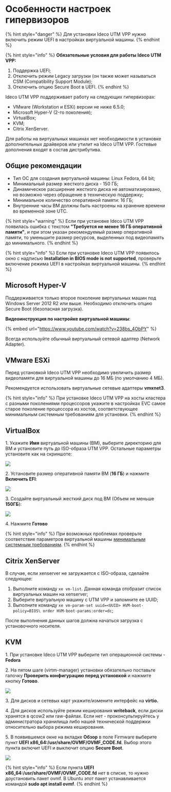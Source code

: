 # Особенности настроек гипервизоров

{% hint style="danger" %}
Для установки Ideco UTM VPP нужно включить режим UEFI в настройках виртуальной машины.
{% endhint %}

{% hint style="info" %}
**Обязательные условия для работы Ideco UTM VPP:**

1. Поддержка UEFI;
2. Отключить режим Legacy загрузки (он также может называться CSM (Compatibility Support Module);
3. Отключить опцию Secure Boot в UEFI.
{% endhint %}

Ideco UTM VPP поддерживает работу на следующих гипервизорах:

* VMware (Workstation и ESXi) версии не ниже 6.5.0;
* Microsoft Hyper-V (2-го поколения);
* VirtualBox;
* KVM;
* Citrix XenServer.

Для работы на виртуальных машинах нет необходимости в установке дополнительных драйверов или утилит на Ideco UTM VPP. Гостевые дополнения входят в состав дистрибутива.

## Общие рекомендации

* Тип ОС для создания виртуальной машины: Linux Fedora, 64 bit;
* Минимальный размер жесткого диска - 150 ГБ;
* Динамическое расширение жесткого диска не автоматизировано, но возможно через обращение в техническую поддержку;
* Минимальное количество оперативной памяти: 16 ГБ;
* Внутренние часы ВМ должны быть настроены на хранение времени во временной зоне UTC.

{% hint style="warning" %}
Если при установке Ideco UTM VPP появилась ошибка с текстом **"Требуется не менее 16 ГБ оперативной памяти"**, и при этом указан рекомендуемый размер оперативной памяти, то уменьшите размер ресурсов, выделенных под видеопамять до минимального.
{% endhint %}

{% hint style="info" %}
Если при установке Ideco UTM VPP появилось окно с надписью **Installation in BIOS mode is not supported**, проверьте включение режима UEFI в настройках виртуальной машины. 
{% endhint %}

## **Microsoft Hyper-V**

Поддерживается только второе поколение виртуальных машин под Windows Server 2012 R2 или выше. Необходимо отключить опцию Secure Boot (безопасная загрузка).

**Видеоинструкция по настройке виртуальной машины**:

{% embed url="https://www.youtube.com/watch?v=238bs_4ObPY" %}

Всегда используйте обычный виртуальный сетевой адаптер (Network Adapter).

## VMware ESXi

Перед установкой Ideco UTM VPP необходимо увеличить размер видеопамяти для виртуальной машины до 16 МБ (по умолчанию 4 МБ).

Рекомендуется использовать виртуальные сетевые адаптеры **vmxnet3**.

{% hint style="info" %}
При установке Ideco UTM VPP на хосты кластера с разными поколениями процессоров укажите в настройках EVC самое старое поколение процессора из хостов, соответствующее минимальным системным требованиям для установки.
{% endhint %}

## VirtualBox

1\. Укажите **Имя** виртуальной машины (ВМ), выберите директорию для ВМ и установите путь до ISO-образа UTM VPP. Остальные параметры установите как на скриншоте:

![](../.gitbook/assets/specifics-of-hypervisor-settings1.png)

2\. Установите размер оперативной памяти ВМ (**16 ГБ**) и нажмите **Включить EFI**:

![](../.gitbook/assets/specifics-of-hypervisor-settings2.png)

3\. Cоздайте виртуальный жесткий диск под ВМ (Объем не меньше **150ГБ**):

![](../.gitbook/assets/specifics-of-hypervisor-settings3.png)

4\. Нажмите **Готово**

{% hint style="info" %}
При возможных проблемах проверьте соответствие параметров виртуальной машины [минимальным системным требованиям](#obshie-rekomendacii).
{% endhint %}

## Citrix XenServer

В случае, если xenserver не загружается с ISO-образа, сделайте следующее:

1. Выполните команду `xe vm-list`. Данная команда отобразит список виртуальных машин на xenserver;
2. Выберите виртуальную машину с UTM VPP и запомните ее UUID;
3. Выполните команду `xe vm-param-set uuid=<UUID> HVM-boot-policy=BIOS\ order HVM-boot-params:order=dc`;

После выполнения данных шагов должна начаться загрузка с установочного носителя.

## KVM

1\. При установке Ideco UTM VPP выберите тип операционной системы - **Fedora**

2\. На пятом шаге (virtm-manager) установки обязательно поставьте галочку **Проверить конфигурацию перед установкой** и нажмите кнопку **Готово**.

![](../.gitbook/assets/create-vm.png)

3\. Для дисков и сетевых карт укажите/измените интерфейс на **virtio.**

4\. Для дисков используйте режим кеширования **writeback**, если диски хранятся в qcow2 или raw-файлах. Если нет - проконсультируйтесь у администратора хранилища либо нашей технической поддержки относительно выбора режима кеширования.

5\. В появившемся окне на вкладке **Обзор** в поле Firmware выберите пункт **UEFI x86\_64:/usr/share/OVMF/OVMF\_CODE.fd**. Выбор этого пункта включит UEFI и выключит опцию **Secure Boot**.

![](../.gitbook/assets/create-vm1.png)

{% hint style="info" %}
Если пункта **UEFI x86\_64:/usr/share/OVMF/OVMF\_CODE.fd** нет в списке, то нужно доустановить пакет ovmf. В Ubuntu этот пакет устанавливается командой **sudo apt install ovmf**.
{% endhint %}
